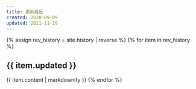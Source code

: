 ```yaml
---
title: 更新履歴
created: 2020-09-09
updated: 2021-11-29
---
```

{% assign rev_history = site.history | reverse %}
{% for item in rev_history %}
## <a name="{{ item.updated }}">{{ item.updated }}</a>
{{ item.content | markdownify }}
{% endfor %}
